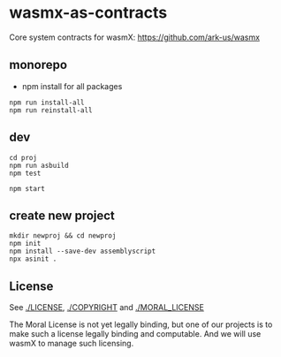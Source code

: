 # wasmx-as-contracts

Core system contracts for wasmX: https://github.com/ark-us/wasmx

## monorepo

* npm install for all packages
```
npm run install-all
npm run reinstall-all
```

## dev

```
cd proj
npm run asbuild
npm test

npm start
```

## create new project

```
mkdir newproj && cd newproj
npm init
npm install --save-dev assemblyscript
npx asinit .
```

## License

See [./LICENSE](./LICENSE), [./COPYRIGHT](./COPYRIGHT) and [./MORAL_LICENSE](./MORAL_LICENSE)

The Moral License is not yet legally binding, but one of our projects is to make such a license legally binding and computable. And we will use wasmX to manage such licensing.
